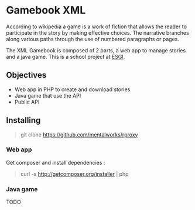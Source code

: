 # Gamebook XML

According to wikipedia a game is a work of fiction that allows the reader to participate in the story by making effective choices. The narrative branches along various paths through the use of numbered paragraphs or pages.

The XML Gamebook is composed of 2 parts, a web app to manage stories and a java game.
This is a school project at [ESGI](http://www.esgi.fr/).

## Objectives

* Web app in PHP to create and download stories
* Java game that use the API
* Public API

## Installing

> git clone https://github.com/mentalworks/rproxy

### Web app

Get composer and install dependencies :

> curl -s http://getcomposer.org/installer | php

### Java game

TODO